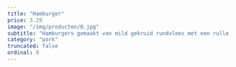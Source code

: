 ```yaml
---
title: "Hamburger"
price: 3.29
image: "/img/producten/0.jpg"
subtitle: "Hamburgers gemaakt van mild gekruid rundvlees met een rulle structuur. Een smakelijk stukje vlees voor bij de Hollandse maaltijd en een topper op een broodje met sla, tomaat en ui."
category: "pork"
truncated: false
ordinal: 0
---
```

